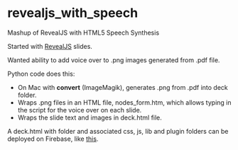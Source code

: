 # revealjs_with_speech
Mashup of RevealJS with HTML5 Speech Synthesis

Started with [RevealJS](http://lab.hakim.se/reveal-js/) slides.

Wanted ability to add voice over to .png images generated from .pdf file.

Python code does this:
 * On Mac with **convert** (ImageMagik), generates .png from .pdf into deck folder.
 * Wraps .png files in an HTML file, nodes_form.htm, which allows typing in the script for the voice over on each slide.
 * Wraps the slide text and images in deck.html file.

A deck.html with folder and associated css, js, lib and plugin folders can be deployed on Firebase, like [this](http://makeitstick20160504.firebaseapp.com).

